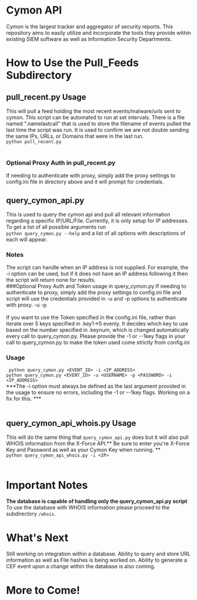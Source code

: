 
# Cymon API
Cymon is the largest tracker and aggregator of security reports. This repository aims to easily utilize and incorporate the tools they provide within existing SIEM software as well as Information Security Departments.

# How to Use the Pull_Feeds Subdirectory
## pull_recent.py Usage
This  will pull a feed holding the most recent events/malware/urls sent to cymon. This script can be automated to run at set intervals. There is a file named ".namelastcall" that is used to store the filename of events pulled the last time the script was run. It is used to confirm we are not double sending the same IPs, URLs, or Domains that were in the last run.  <br> `python pull_recent.py` <br><br>

### Optional Proxy Auth in pull_recent.py
If needing to authenticate with proxy, simply add the proxy settings to config.ini file in directory above and it will prompt for credentials.

## query_cymon_api.py
This is used to query the cymon api and pull all relevant information regarding a specific IP/URL/File. Currently, it is only setup for IP addresses. To get a list of all possible arguments run <br>
`python query_cymon.py --help` and a list of all options with descriptions of each will appear. 
<br> 
### Notes
The script can handle when an IP address is not supplied. For example, the -i option can be used, but if it does not have an IP address following it then the script will return none for results. 
<br> 
###Optional Proxy Auth and Token usage in query_cymon.py
If needing to authenticate to proxy, simply add the proxy settings to config.ini file and script will use the credentials provided in -u and -p options to authenticate with proxy. -u <USERNAME> -p <PASSWORD><br><br>
If you want to use the Token specified in the config.ini file, rather than iterate over 5 keys specified in .key1->5 evenly. It decides which key to use based on the number specified in .keynum, which is changed automatically every call to query_cymon.py. Please provide the -1 or --1key flags in your call to query_cymon.py to make the token used come strictly from config.ini
### Usage
` python query_cymon.py <EVENT_ID> -i <IP_ADDRESS>`<br>
`python query_cymon.py <EVENT_ID> -u <USERNAME> -p <PASSWORD> -i <IP_ADDRESS>`<br>
***The -i option must always be defined as the last argument provided in the usage to ensure no errors, including the -1 or --1key flags. Working on a fix for this.  ***<br> 
<br>
## query_cymon_api_whois.py Usage
This will do the same thing that `query_cymon_api.py` does but it will also pull WHOIS information from the X-Force API.** Be sure to enter you're X-Force Key and Password as well as your Cymon Key when running. **<br>
`python query_cymon_api_whois.py -i <IP>`<br><br>
# Important Notes
**The database is capable of handling only the query_cymon_api.py script** To use the database with WHOIS information please proceed to the subdirectory `/whois`. 

# What's Next
Still working on integration within a database. Ability to query and store URL information as well as File hashes is being worked on. Ability to generate a CEF event upon a change within the database is also coming. 

# More to Come!
